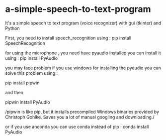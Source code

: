 # a-simple-speech-to-text-program
It's a simple speech to text program (voice recognizer) with gui (tkinter) and Python

First, you need to install speech_recognition
using : pip install SpeechRecognition

for using the microphone , you need have pyaudio installed
you can install it using : pip install PyAudio

you may face problem if you use windows for installing the pyaudio
you can solve this problem using :

pip install pipwin 

and then 

pipwin install PyAudio

/pipwin is like pip, but it installs precompiled Windows binaries provided by Christoph Gohlke. Saves you a lot of manual googling and downloading./

or if you use anconda 
you can use conda instead of pip :
conda install PyAudio
